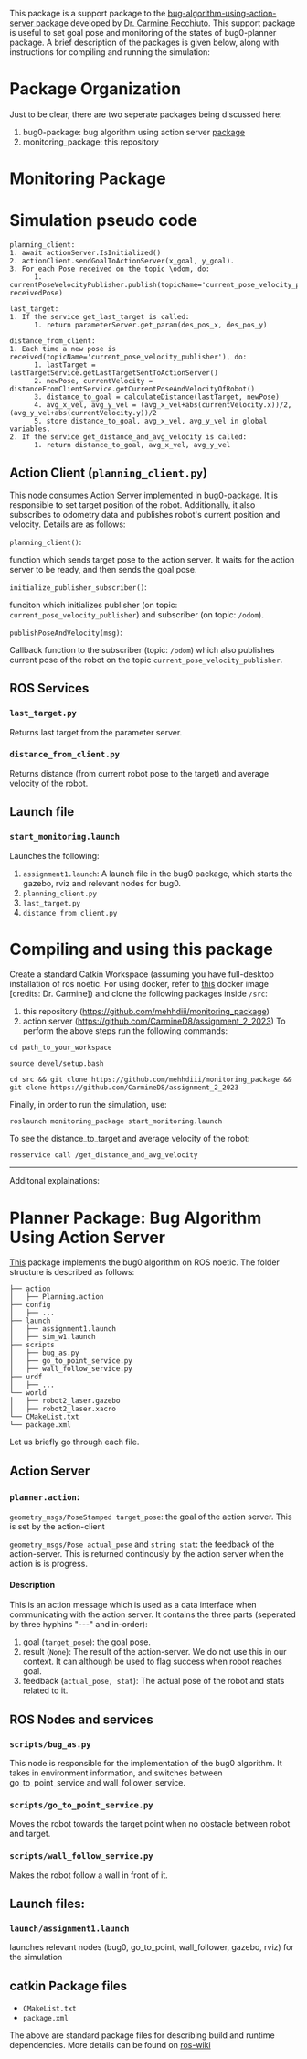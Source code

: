 This package is a support package to the [bug-algorithm-using-action-server package](https://github.com/CarmineD8/assignment_2_2023) developed by [Dr. Carmine Recchiuto](https://rubrica.unige.it/personale/UkNDWV1r). This support package is useful to set goal pose and monitoring of the states of bug0-planner package. A brief description of the packages is given below, along with instructions for compiling and running the simulation:

# Package Organization
Just to be clear, there are two seperate packages being discussed here: 
1. bug0-package: bug algorithm using action server [package](https://github.com/CarmineD8/assignment_2_2023)
2. monitoring_package: this repository

# Monitoring Package

# Simulation pseudo code
```
planning_client: 
1. await actionServer.IsInitialized() 
2. actionClient.sendGoalToActionServer(x_goal, y_goal).
3. For each Pose received on the topic \odom, do:
      1. currentPoseVelocityPublisher.publish(topicName='current_pose_velocity_publisher', receivedPose)

last_target: 
1. If the service get_last_target is called:
      1. return parameterServer.get_param(des_pos_x, des_pos_y) 

distance_from_client: 
1. Each time a new pose is received(topicName='current_pose_velocity_publisher'), do:
      1. lastTarget = lastTargetService.getLastTargetSentToActionServer()
      2. newPose, currentVelocity = distanceFromClientService.getCurrentPoseAndVelocityOfRobot()
      3. distance_to_goal = calculateDistance(lastTarget, newPose)
      4. avg_x_vel, avg_y_vel = (avg_x_vel+abs(currentVelocity.x))/2, (avg_y_vel+abs(currentVelocity.y))/2
      5. store distance_to_goal, avg_x_vel, avg_y_vel in global variables.
2. If the service get_distance_and_avg_velocity is called:
      1. return distance_to_goal, avg_x_vel, avg_y_vel
```


## Action Client (`planning_client.py`)

This node consumes Action Server implemented in [bug0-package](https://github.com/CarmineD8/assignment_2_2023). It is responsible to set target position of the robot. Additionally, it also subscribes to odometry data and publishes robot's current position and velocity. Details are as follows: 

`planning_client()`: 

function which sends target pose to the action server. It waits for the action server to be ready, and then sends the goal pose.

`initialize_publisher_subscriber()`: 

funciton which initializes publisher (on topic: `current_pose_velocity_publisher`) and subscriber (on topic: `/odom`). 

`publishPoseAndVelocity(msg)`: 

Callback function to the subscriber (topic: `/odom`) which also publishes current pose of the robot on the topic `current_pose_velocity_publisher`.

## ROS Services

### `last_target.py`
Returns last target from the parameter server.  

### `distance_from_client.py`
Returns distance (from current robot pose to the target) and average velocity of the robot. 

## Launch file
### `start_monitoring.launch`
Launches the following: 
1. `assignment1.launch`: A launch file in the bug0 package, which starts the gazebo, rviz and relevant nodes for bug0.
2. `planning_client.py`
3. `last_target.py`
4. `distance_from_client.py`  

# Compiling and using this package
Create a standard Catkin Workspace (assuming you have full-desktop installation of ros noetic. For using docker, refer to [this](https://hub.docker.com/r/carms84/noetic_ros2) docker image [credits: Dr. Carmine]) and clone the following packages inside `/src`: 
1. this repository (https://github.com/mehhdiii/monitoring_package)
2. action server (https://github.com/CarmineD8/assignment_2_2023)
To perform the above steps run the following commands:
```
cd path_to_your_workspace
```
```
source devel/setup.bash
```
```
cd src && git clone https://github.com/mehhdiii/monitoring_package && git clone https://github.com/CarmineD8/assignment_2_2023
```
Finally, in order to run the simulation, use: 
```
roslaunch monitoring_package start_monitoring.launch
```
To see the distance_to_target and average velocity of the robot: 
```
rosservice call /get_distance_and_avg_velocity
```
-------------------------------------------------------------------------------------------------------------------
Additonal explainations: 
# Planner Package: Bug Algorithm Using Action Server 
[This](https://github.com/CarmineD8/assignment_2_2023) package implements the bug0 algorithm on ROS noetic. The folder structure is described as follows:

```
├── action
│   ├── Planning.action
├── config
│   ├── ...
├── launch
│   ├── assignment1.launch
│   ├── sim_w1.launch
├── scripts
│   ├── bug_as.py
│   ├── go_to_point_service.py
│   ├── wall_follow_service.py
├── urdf
│   ├── ...
└── world
│   ├── robot2_laser.gazebo
│   ├── robot2_laser.xacro
└── CMakeList.txt
└── package.xml
```
Let us briefly go through each file. 


## Action Server

### `planner.action`: 

`geometry_msgs/PoseStamped target_pose`: the goal of the action server. This is set by the action-client

`geometry_msgs/Pose actual_pose` and `string stat`: the feedback of the action-server. This is returned continously by the action server when the action is is progress. 
#### Description
This is an action message which is used as a data interface when communicating with the action server. It contains the three parts (seperated by three hyphins "---" and in-order):
1. goal (`target_pose`): the goal pose.
2. result (`None`): The result of the action-server. We do not use this in our context. It can although be used to flag success when robot reaches goal.
3. feedback (`actual_pose, stat`): The actual pose of the robot and stats related to it.
   
## ROS Nodes and services

### `scripts/bug_as.py`
This node is responsible for the implementation of the bug0 algorithm. It takes in environment information, and switches between go_to_point_service and wall_follower_service. 

### `scripts/go_to_point_service.py`
Moves the robot towards the target point when no obstacle between robot and target.

### `scripts/wall_follow_service.py`
Makes the robot follow a wall in front of it. 

## Launch files:
 
### `launch/assignment1.launch`
launches relevant nodes (bug0, go_to_point, wall_follower, gazebo, rviz) for the simulation

## catkin Package files
- `CMakeList.txt`
- `package.xml`

The above are standard package files for describing build and runtime dependencies. More details can be found on [ros-wiki](https://wiki.ros.org/ROS/Tutorials/CreatingPackage)


